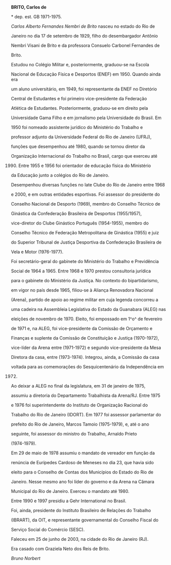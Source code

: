 **BRITO, Carlos de**



\* dep. est. GB 1971-1975.



*Carlos Alberto Fernandes Nembri de Brito* nasceu no estado do Rio de

Janeiro no dia 17 de setembro de 1929, filho do desembargador Antônio

Nembri Visani de Brito e da professora Consuelo Carbonel Fernandes de

Brito.



Estudou no Colégio Militar e, posteriormente, graduou-se na Escola

Nacional de Educação Física e Desportos (ENEF) em 1950. Quando ainda era

um aluno universitário, em 1949, foi representante da ENEF no Diretório

Central de Estudantes e foi primeiro vice-presidente da Federação

Atlética de Estudantes. Posteriormente, graduou-se em direito pela

Universidade Gama Filho e em jornalismo pela Universidade do Brasil. Em

1950 foi nomeado assistente jurídico do Ministério do Trabalho e

professor adjunto da Universidade Federal do Rio de Janeiro (UFRJ),

funções que desempenhou até 1980, quando se tornou diretor da

Organização Internacional do Trabalho no Brasil, cargo que exerceu até

1990. Entre 1955 e 1956 foi orientador de educação física do Ministério

da Educação junto a colégios do Rio de Janeiro.



Desempenhou diversas funções no Iate Clube do Rio de Janeiro entre 1968

e 2000, e em outras entidades esportivas. Foi assessor do presidente do

Conselho Nacional de Desporto (1969), membro do Conselho Técnico de

Ginástica da Confederação Brasileira de Desportos (1955/1957),

vice-diretor do Clube Ginástico Português (1954-1955), membro do

Conselho Técnico de Federação Metropolitana de Ginástica (1955) e juiz

do Superior Tribunal de Justiça Desportiva da Confederação Brasileira de

Vela e Motor (1976-1977).



Foi secretário-geral do gabinete do Ministério do Trabalho e Previdência

Social de 1964 a 1965. Entre 1968 e 1970 prestou consultoria jurídica

para o gabinete do Ministério da Justiça. No contexto do bipartidarismo,

em vigor no país desde 1965, filiou-se à Aliança Renovadora Nacional

(Arena), partido de apoio ao regime militar em cuja legenda concorreu a

uma cadeira na Assembleia Legislativa do Estado da Guanabara (ALEG) nas

eleições de novembro de 1970. Eleito, foi empossado em 1^o^ de fevereiro

de 1971 e, na ALEG, foi vice-presidente da Comissão de Orçamento e

Finanças e suplente da Comissão de Constituição e Justiça (1970-1972),

vice-líder da Arena entre (1971-1972) e segundo vice-presidente da Mesa

Diretora da casa, entre (1973-1974). Integrou, ainda, a Comissão da casa

voltada para as comemorações do Sesquicentenário da Independência em

1972.



Ao deixar a ALEG no final da legislatura, em 31 de janeiro de 1975,

assumiu a diretoria do Departamento Trabalhista da Arena/RJ. Entre 1975

e 1976 foi superintendente do Instituto de Organização Racional do

Trabalho do Rio de Janeiro (IDORT). Em 1977 foi assessor parlamentar do

prefeito do Rio de Janeiro, Marcos Tamoio (1975-1979), e, até o ano

seguinte, foi assessor do ministro do Trabalho, Arnaldo Prieto

(1974-1979).



Em 29 de maio de 1978 assumiu o mandato de vereador em função da

renúncia de Eurípedes Cardoso de Meneses no dia 23, que havia sido

eleito para o Conselho de Contas dos Municípios do Estado do Rio de

Janeiro. Nesse mesmo ano foi líder do governo e da Arena na Câmara

Municipal do Rio de Janeiro. Exerceu o mandato até 1980.



Entre 1990 e 1997 presidiu a Gehr International no Brasil.



Foi, ainda, presidente do Instituto Brasileiro de Relações do Trabalho

(IBRART), da OIT, e representante governamental do Conselho Fiscal do

Serviço Social do Comércio (SESC).



Faleceu em 25 de junho de 2003, na cidade do Rio de Janeiro (RJ).



Era casado com Graziela Neto dos Reis de Brito.



*Bruno Norbert*




